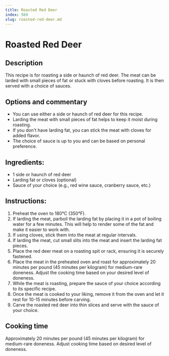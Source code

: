 ```yaml
---
title: Roasted Red Deer
index: 569
slug: roasted-red-deer.md
---
```


# Roasted Red Deer

## Description
This recipe is for roasting a side or haunch of red deer. The meat can be larded with small pieces of fat or stuck with cloves before roasting. It is then served with a choice of sauces.

## Options and commentary
- You can use either a side or haunch of red deer for this recipe.
- Larding the meat with small pieces of fat helps to keep it moist during roasting.
- If you don't have larding fat, you can stick the meat with cloves for added flavor.
- The choice of sauce is up to you and can be based on personal preference.

## Ingredients:
- 1 side or haunch of red deer
- Larding fat or cloves (optional)
- Sauce of your choice (e.g., red wine sauce, cranberry sauce, etc.)

## Instructions:
1. Preheat the oven to 180°C (350°F).
2. If larding the meat, parboil the larding fat by placing it in a pot of boiling water for a few minutes. This will help to render some of the fat and make it easier to work with.
3. If using cloves, stick them into the meat at regular intervals.
4. If larding the meat, cut small slits into the meat and insert the larding fat pieces.
5. Place the red deer meat on a roasting spit or rack, ensuring it is securely fastened.
6. Place the meat in the preheated oven and roast for approximately 20 minutes per pound (45 minutes per kilogram) for medium-rare doneness. Adjust the cooking time based on your desired level of doneness.
7. While the meat is roasting, prepare the sauce of your choice according to its specific recipe.
8. Once the meat is cooked to your liking, remove it from the oven and let it rest for 10-15 minutes before carving.
9. Carve the roasted red deer into thin slices and serve with the sauce of your choice.

## Cooking time
Approximately 20 minutes per pound (45 minutes per kilogram) for medium-rare doneness. Adjust cooking time based on desired level of doneness.